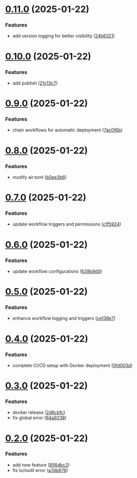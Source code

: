 # [0.11.0](https://github.com/rowjay007/walkit/compare/v0.10.0...v0.11.0) (2025-01-22)


### Features

* add version logging for better visibility ([24b6321](https://github.com/rowjay007/walkit/commit/24b6321cbef89a66f42e58bd4586bd344985f617))

# [0.10.0](https://github.com/rowjay007/walkit/compare/v0.9.0...v0.10.0) (2025-01-22)


### Features

* add publish ([21c13c7](https://github.com/rowjay007/walkit/commit/21c13c72ec14fb30474ae5a89042939f75513b11))

# [0.9.0](https://github.com/rowjay007/walkit/compare/v0.8.0...v0.9.0) (2025-01-22)


### Features

* chain workflows for automatic deployment ([7ac0f6b](https://github.com/rowjay007/walkit/commit/7ac0f6bebe3396db493c1f2112a2f6424c1a3925))

# [0.8.0](https://github.com/rowjay007/walkit/compare/v0.7.0...v0.8.0) (2025-01-22)


### Features

* modify air.toml ([b0ee3b6](https://github.com/rowjay007/walkit/commit/b0ee3b61033df118820fe14c7531c2d126ee4469))

# [0.7.0](https://github.com/rowjay007/walkit/compare/v0.6.0...v0.7.0) (2025-01-22)


### Features

* update workflow triggers and permissions ([c1f5924](https://github.com/rowjay007/walkit/commit/c1f5924f2b137a1bfb1759e3215e2d5231a27360))

# [0.6.0](https://github.com/rowjay007/walkit/compare/v0.5.0...v0.6.0) (2025-01-22)


### Features

* update workflow configurations ([639b9d0](https://github.com/rowjay007/walkit/commit/639b9d02f202735831231db5217040b66e46a5c9))

# [0.5.0](https://github.com/rowjay007/walkit/compare/v0.4.0...v0.5.0) (2025-01-22)


### Features

* enhance workflow logging and triggers ([ce138e7](https://github.com/rowjay007/walkit/commit/ce138e7dce81721d41a012a592715ee51c7c1217))

# [0.4.0](https://github.com/rowjay007/walkit/compare/v0.3.0...v0.4.0) (2025-01-22)


### Features

* complete CI/CD setup with Docker deployment ([0fd003d](https://github.com/rowjay007/walkit/commit/0fd003d03e5a85931b13aa2ac488aaab7142d22d))

# [0.3.0](https://github.com/rowjay007/walkit/compare/v0.2.0...v0.3.0) (2025-01-22)


### Features

* docker release ([2d6cbfc](https://github.com/rowjay007/walkit/commit/2d6cbfcb405c87762a1e98caca33aee9aadd70d3))
* fix global error ([64a9238](https://github.com/rowjay007/walkit/commit/64a9238420f61006432a752418df8be5cc6d575b))

# [0.2.0](https://github.com/rowjay007/walkit/compare/v0.1.0...v0.2.0) (2025-01-22)


### Features

* add new feature ([856dbc2](https://github.com/rowjay007/walkit/commit/856dbc27022d27a52a3d4d66e03a308fc8563676))
* fix io/ioutil error ([a7db676](https://github.com/rowjay007/walkit/commit/a7db676251fbda4268c33715b813fc6fda85e276))
